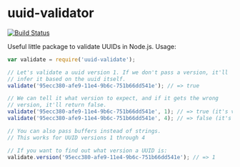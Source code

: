 # uuid-validator

[![Build Status](https://travis-ci.org/WatchBeam/uuid-validate.svg)](https://travis-ci.org/WatchBeam/uuid-validate)

Useful little package to validate UUIDs in Node.js. Usage:

```js
var validate = require('uuid-validate');

// Let's validate a uuid version 1. If we don't pass a version, it'll
// infer it based on the uuid itself.
validate('95ecc380-afe9-11e4-9b6c-751b66dd541e'); // => true

// We can tell it what version to expect, and if it gets the wrong
// version, it'll return false.
validate('95ecc380-afe9-11e4-9b6c-751b66dd541e', 1); // => true (it's version 1)
validate('95ecc380-afe9-11e4-9b6c-751b66dd541e', 4); // => false (it's not version 4)

// You can also pass buffers instead of strings.
// This works for UUID versions 1 through 4

// If you want to find out what version a UUID is:
validate.version('95ecc380-afe9-11e4-9b6c-751b66dd541e'); // => 1
```
